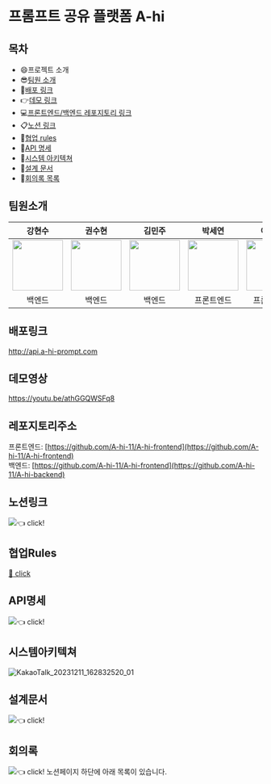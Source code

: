 # 프롬프트 공유 플랫폼 A-hi

## 목차
- :smile:프로젝트 소개
- :sunglasses:[팀원 소개](#팀원소개)
- :bell:[배포 링크](#배포링크)
- :point_right:[데모 링크](#데모영상)
- :computer:[프론트엔드/백엔드 레포지토리 링크](#레포지토리주소)
- :clipboard:[노션 링크](#노션링크)
- :high_brightness:[협업 rules](#협업Rules)
- :page_facing_up:[API 명세](#API명세)
- :frog:[시스템 아키텍쳐](#시스템아키텍쳐)
- :bookmark_tabs:[설계 문서](#설계문서)
- :date:[회의록 목록](#회의록)



## 팀원소개
| 강현수 | 권수현 | 김민주 | 박세연 | 이강현 |
| :-----: | :-----: | :-----: | :-----: | :-----: |
| [<img src="https://github.com/Richter3766.png" width="100px">](https://github.com/Richter3766) | [<img src="https://github.com/kwonssshyeon.png" width="100px">](https://github.com/kwonssshyeon) | [<img src="https://github.com/minju26.png" width="100px">](https://github.com/minju26) | [<img src="https://github.com/adorableco.png" width="100px">](https://github.com/adorableco) | [<img src="https://github.com/heed410.png" width="100px">](https://github.com/heed410) | 
| 백엔드 | 백엔드 | 백엔드 | 프론트엔드 | 프론트엔드

## 배포링크
http://api.a-hi-prompt.com

## 데모영상
https://youtu.be/athGGQWSFq8

## 레포지토리주소
프론트엔드: [https://github.com/A-hi-11/A-hi-frontend](https://github.com/A-hi-11/A-hi-frontend)<br>
백엔드: [https://github.com/A-hi-11/A-hi-frontend](https://github.com/A-hi-11/A-hi-backend)

## 노션링크
[<img src="https://img.shields.io/badge/Notion-000000?style=for-the-badge&logo=Python&logoColor=white">](https://www.notion.so/1-11-d1a20aa58e194d039e11ea82d237abee?pvs=4):point_left: click!


## 협업Rules
[:high_brightness: click](https://github.com/A-hi-11/.github/wiki/Rules)

## API명세
[<img src="https://img.shields.io/badge/Postman-FF6C37?style=for-the-badge&logo=Python&logoColor=white">](https://documenter.getpostman.com/view/28792658/2s9YC7SrLY#c132fab8-ab5a-404c-bcda-ef9957c4afc5):point_left: click!

## 시스템아키텍쳐
![KakaoTalk_20231211_162832520_01](https://github.com/A-hi-11/.github/assets/104684033/a229f588-6e02-4e3a-b5be-44c12f5886af)

## 설계문서
[<img src="https://img.shields.io/badge/Notion-000000?style=for-the-badge&logo=Python&logoColor=white">](https://olive-margin-b2f.notion.site/d08ea986e57d472c9485cd7491d00b8a):point_left: click!

## 회의록
[<img src="https://img.shields.io/badge/Notion-000000?style=for-the-badge&logo=Python&logoColor=white">](https://www.notion.so/1-11-d1a20aa58e194d039e11ea82d237abee?pvs=4):point_left: click!
노션페이지 하단에 아래 목록이 있습니다.


